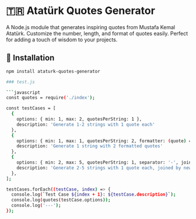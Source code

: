 # 🇹🇷 Atatürk Quotes Generator
A Node.js module that generates inspiring quotes from Mustafa Kemal Atatürk. Customize the number, length, and format of quotes easily. Perfect for adding a touch of wisdom to your projects.

## 🚀 Installation

```bash
npm install ataturk-quotes-generator

### test.js

```javascript
const quotes = require('./index');

const testCases = [
  {
    options: { min: 1, max: 2, quotesPerString: 1 },
    description: 'Generate 1-2 strings with 1 quote each'
  },
  {
    options: { min: 1, max: 1, quotesPerString: 2, formatter: (quote) => `**${quote}**` },
    description: 'Generate 1 string with 2 formatted quotes'
  },
  {
    options: { min: 2, max: 5, quotesPerString: 1, separator: '-', join: '\n' },
    description: 'Generate 2-5 strings with 1 quote each, joined by new lines'
  },
];

testCases.forEach((testCase, index) => {
  console.log(`Test Case ${index + 1}: ${testCase.description}`);
  console.log(quotes(testCase.options));
  console.log('---');
});
